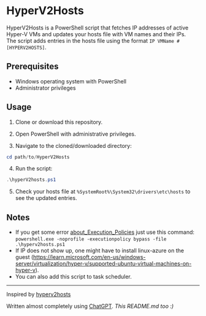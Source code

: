 # HyperV2Hosts

HyperV2Hosts is a PowerShell script that fetches IP addresses of active Hyper-V VMs and updates your hosts file with VM names and their IPs.  
The script adds entries in the hosts file using the format `IP VMName # [HYPERV2HOSTS]`.

## Prerequisites

- Windows operating system with PowerShell
- Administrator privileges

## Usage

1. Clone or download this repository.

2. Open PowerShell with administrative privileges.

3. Navigate to the cloned/downloaded directory:
```powershell
cd path/to/HyperV2Hosts
```

4. Run the script:
```powershell
.\hyperV2hosts.ps1
```

5. Check your hosts file at `%SystemRoot%\System32\drivers\etc\hosts` to see the updated entries.

## Notes
- If you get some error [about_Execution_Policies](https://learn.microsoft.com/en-us/powershell/module/microsoft.powershell.core/about/about_execution_policies?view=powershell-7.3) just use this command:  
  `powershell.exe -noprofile -executionpolicy bypass -file .\hyperv2hosts.ps1`
- If IP does not show up, one might have to install linux-azure on the guest (https://learn.microsoft.com/en-us/windows-server/virtualization/hyper-v/supported-ubuntu-virtual-machines-on-hyper-v).
- You can also add this script to task scheduler.
---
Inspired by [hyperv2hosts](https://github.com/aaalgo/hyperv2hosts)

Written almost completely using [ChatGPT](https://chat.openai.com). *This README.md too :)*
